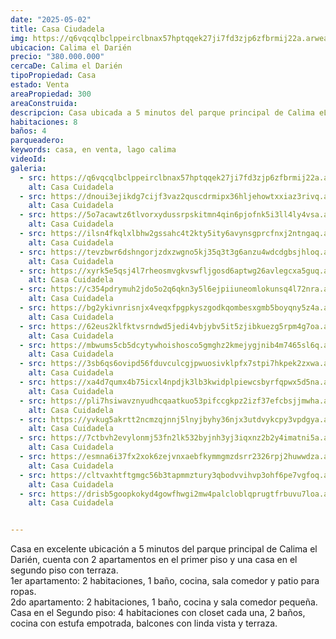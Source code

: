 ```yaml
---
date: "2025-05-02"
title: Casa Ciudadela
img: https://q6vqcqlbclppeirclbnax57hptqqek27ji7fd3zjp6zfbrmij22a.arweave.ar/h6sBQWES3vIiIlhaC_fnfOECK19KPlHvKX-yUMWITrQ
ubicacion: Calima el Darién
precio: "380.000.000"
cercaDe: Calima el Darién
tipoPropiedad: Casa
estado: Venta
areaPropiedad: 300
areaConstruida: 
descripcion: Casa ubicada a 5 minutos del parque principal de Calima eL Darien, 2 apartamentos en la parte de abajo todo independiente y una casa en el segundo piso con terraza incluida. Excelente distribución.
habitaciones: 8
baños: 4
parqueadero: 
keywords: casa, en venta, lago calima
videoId: 
galeria:
  - src: https://q6vqcqlbclppeirclbnax57hptqqek27ji7fd3zjp6zfbrmij22a.arweave.ar/h6sBQWES3vIiIlhaC_fnfOECK19KPlHvKX-yUMWITrQ
    alt: Casa Cuidadela
  - src: https://dnoui3ejikdg7cijf3vaz2quscdrmipx36hljehowtxxiaz3rivq.arweave.ar/G11EbIlChm-JCS7qDOoUkIcWIfffjrSQ7rTvdAM7iis
    alt: Casa Cuidadela
  - src: https://5o7acawtz6tlvorxydussrpskitmn4qin6pjofnk5i3ll4ly4vsa.arweave.ar/674BAtPPprq6N8DpKUXyUibG8ghvnpcVquo2tfF45WQ
    alt: Casa Cuidadela
  - src: https://ilsn4fkqlxlbhw2gssahc4t2kty5ity6avynsgprcfnxj2ntngaq.arweave.ar/QuTeFVBd1hPbRpSAcXJ6VPHUTx4FcNkZ8RFbdOmzaYE
    alt: Casa Cuidadela
  - src: https://tevzbwr6dshngorjzdxzwgno5kj35q3t3g6anzu4wdcdgbsjhloq.arweave.ar/mSuQ2j4cjtM6Kcjvmxmu6pO-w3PZvAbmnLDEMwZJOt0
    alt: Casa Cuidadela
  - src: https://xyrk5e5qsj4l7rheosmvgkvswfljgosd6aptwg26avlegcxa5guq.arweave.ar/viKuk7CSeL_E5HSZUyqysVaTOkPwHzsbXgVWQwrg6ak
    alt: Casa Cuidadela
  - src: https://c354pdrymuh2jdo5o2q6qkn3y5l6ejpiiuneomlokunsq4l72nra.arweave.ar/FvvHjjhlD6SN3Xah6Cm7x1fiJehFGkcxblUbKHF_02I
    alt: Casa Cuidadela
  - src: https://bg2ykivnrisnjx4veqxfpgpkyszgodkqombesxgmb5boyqny5z4a.arweave.ar/CbWFIq2KJNTflSQuV5nqxLJnDVBzAklczA9C7EG47ng
    alt: Casa Cuidadela
  - src: https://62eus2klfktvsrndwd5jedi4vbjybv5it5zjibkuezg5rpm4g7oa.arweave.ar/9olJaUsqp1lFo7D6kg0cqFOA16ifcpQFVCZN2L2cN9w
    alt: Casa Cuidadela
  - src: https://mbwums5cb5dcytywhoishosco5gmghz2kmejygjnib4m7465sl6q.arweave.ar/YG1GS6IPRixPFjuRI7pCd0zDHzpTCJwZLUB4z_Pdkv0
    alt: Casa Cuidadela
  - src: https://3sb6qs6ovipd56fduvculcgjpwuosivklpfx7stpi7hkpek2zxwa.arweave.ar/3IPoS86qHj74o6VFRYjJfajpIqpby3_Kb0fOp5Fazew
    alt: Casa Cuidadela
  - src: https://xa4d7qumx4b75icxl4npdjk3lb3kwidplpiewcsbyrfqpwx5d5na.arweave.ar/uDg_woy_A_6gV18a8aVbWHarIG9b0EsKQcRLB9r9H1o
    alt: Casa Cuidadela
  - src: https://pli7hsiwavznyudhcqaatkuo53pifccgkpz2izf37efcbsjjmwha.arweave.ar/etHzyRYFctxQZxQACaqO7t6CiEZT86Rku_kKIMkpZY4
    alt: Casa Cuidadela
  - src: https://yvkug5akrtt2ncmzqjnnj5lnyjbyhy36njx3utdvykcpy3vpdgya.arweave.ar/xVVDdAqM56aJmYJa1PVtwkOD435qb7pMdcKE_G6vGbA
    alt: Casa Cuidadela
  - src: https://7ctbvh2evylonmj53fn2lk532byjnh3yj3iqxnz2b2y4imatni5a.arweave.ar/-KYan0SuFuaxPdlbpau70HCWn3hO0Qu3Og6xxDATajo
    alt: Casa Cuidadela
  - src: https://esmna6i37fx2xok6zejvnxaebfkymmgmzdsrr2326rpj2huwwdza.arweave.ar/JJjQeRv5b6u5XskTVtwECVWGMMzI5RjrevRenR6WsPI
    alt: Casa Cuidadela
  - src: https://cltvaxhtftgmgc56b3tapmmztury3qbodvvihvp3ohf6pe7vgfoq.arweave.ar/EudQXPMszMMLvg7mB7GZnSONwC4daoPV-3HL55P1MV0
    alt: Casa Cuidadela
  - src: https://drisb5goopkokyd4gowfhwgi2mw4palcloblqprugtfrbuvu7loa.arweave.ar/HFEg9M5z1OVgfDOsU9jI0y3HgWJbgrg-NDTLENK0-tw
    alt: Casa Cuidadela


---
```


Casa en excelente ubicación a 5 minutos del parque principal de Calima el Darién, cuenta con 2 apartamentos en el primer piso y una casa en el segundo piso con terraza. <br>
1er apartamento: 2 habitaciones, 1 baño, cocina, sala comedor y patio para ropas.<br>
2do apartamento: 2 habitaciones, 1 baño, cocina y sala comedor pequeña.<br>
Casa en el Segundo piso: 4 habitaciones con closet cada una, 2 baños, cocina con estufa empotrada, balcones con linda vista y terraza.<br><br> 
